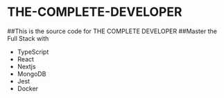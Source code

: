 # THE-COMPLETE-DEVELOPER
##This is the source code for THE COMPLETE DEVELOPER
##Master the Full Stack with 
 + TypeScript
 + React
 + Nextjs
 + MongoDB
 + Jest
 + Docker